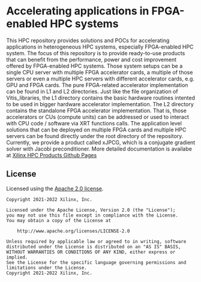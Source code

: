 # Accelerating applications in FPGA-enabled HPC systems
This HPC repository provides solutions and POCs for accelerating applications in heterogeneous HPC systems, especially FPGA-enabled HPC system. The focus of this repository is to provide ready-to-use products that can benefit from the performance, power and cost improvement offered by FPGA-enabled HPC systems. Those system setups can be a single CPU server with multiple FPGA accelerator cards, a multiple of those servers or even a multiple HPC servers with different accelerator cards, e.g. GPU and FPGA cards.
The pure FPGA-related accelerator implementation can be found in L1 and L2 directories. Just like the file organization of Vitis_libraries, the L1 directory contains the basic hardware routines intented to be used in bigger hardware accelerator implementation. The L2 directory contains the standalone FPGA accelerator implementation. That is, those accelerators or CUs (compute units) can be addressed or used to interact with CPU code / software via XRT functions calls.
The application level solutions that can be deployed on multiple FPGA cards and multiple HPC servers can be found directly under the root directory of the repository. Currently, we provide a product called xJPCG, which is a conjugate gradient solver with Jacobi preconditioner. More detailed documentation is availabe at [Xilinx HPC Products Github Pages](https://xilinx.github.io/HPC/index.html) 
## License

Licensed using the [Apache 2.0 license](https://www.apache.org/licenses/LICENSE-2.0).

    Copyright 2021-2022 Xilinx, Inc.
    
    Licensed under the Apache License, Version 2.0 (the "License");
    you may not use this file except in compliance with the License.
    You may obtain a copy of the License at
    
        http://www.apache.org/licenses/LICENSE-2.0
    
    Unless required by applicable law or agreed to in writing, software
    distributed under the License is distributed on an "AS IS" BASIS,
    WITHOUT WARRANTIES OR CONDITIONS OF ANY KIND, either express or implied.
    See the License for the specific language governing permissions and
    limitations under the License.
    Copyright 2021-2022 Xilinx, Inc.
